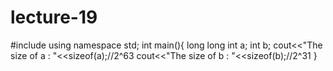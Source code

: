 # lecture-19
#include <iostream>
using namespace std;
int main(){
   long long int a;
   int b;
    cout<<"The size of a : "<<sizeof(a);//2^63
    cout<<"The size of b : "<<sizeof(b);//2^31
}
